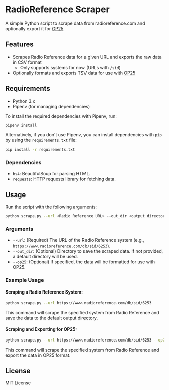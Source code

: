 
# RadioReference Scraper

A simple Python script to scrape data from radioreference.com and optionally export it for [OP25](https://github.com/boatbod/op25).

## Features

- Scrapes Radio Reference data for a given URL and exports the raw data in CSV format
  - Only supports systems for now (URLs with `/sid`)
- Optionally formats and exports TSV data for use with [OP25](https://github.com/boatbod/op25)

## Requirements

- Python 3.x
- Pipenv (for managing dependencies)

To install the required dependencies with Pipenv, run:

```bash
pipenv install
```

Alternatively, if you don't use Pipenv, you can install dependencies with `pip` by using the `requirements.txt` file:

```bash
pip install -r requirements.txt
```

### Dependencies

- `bs4`: BeautifulSoup for parsing HTML.
- `requests`: HTTP requests library for fetching data.

## Usage

Run the script with the following arguments:

```bash
python scrape.py --url <Radio Reference URL> --out_dir <output directory> [--op25]
```

### Arguments

- `--url`: (Required) The URL of the Radio Reference system (e.g., `https://www.radioreference.com/db/sid/6253`).
- `--out_dir`: (Optional) Directory to save the scraped data. If not provided, a default directory will be used.
- `--op25`: (Optional) If specified, the data will be formatted for use with OP25.

### Example Usage

#### Scraping a Radio Reference System:

```bash
python scrape.py --url https://www.radioreference.com/db/sid/6253
```

This command will scrape the specified system from Radio Reference and save the data to the default output directory.

#### Scraping and Exporting for OP25:

```bash
python scrape.py --url https://www.radioreference.com/db/sid/6253 --op25
```

This command will scrape the specified system from Radio Reference and export the data in OP25 format.

## License

MIT License